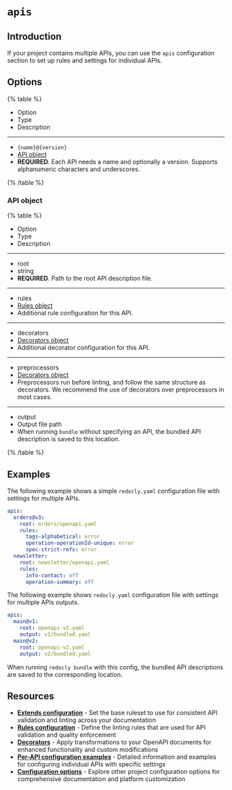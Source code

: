 # `apis`

## Introduction

If your project contains multiple APIs, you can use the `apis` configuration section to set up rules and settings for individual APIs.

## Options

{% table %}

- Option
- Type
- Description

---

- `{name}@{version}`
- [API object](#api-object)
- **REQUIRED**.
  Each API needs a name and optionally a version.
  Supports alphanumeric characters and underscores.

{% /table %}

### API object

{% table %}

- Option
- Type
- Description

---

- root
- string
- **REQUIRED**.
  Path to the root API description file.

---

- rules
- [Rules object](./rules.md)
- Additional rule configuration for this API.

---

- decorators
- [Decorators object](./openapi/decorators.md)
- Additional decorator configuration for this API.

---

- preprocessors
- [Decorators object](./openapi/decorators.md)
- Preprocessors run before linting, and follow the same structure as decorators.
  We recommend the use of decorators over preprocessors in most cases.

---

- output
- Output file path
- When running `bundle` without specifying an API, the bundled API description is saved to this location.

{% /table %}

## Examples

The following example shows a simple `redocly.yaml` configuration file with settings for multiple APIs.

```yaml
apis:
  orders@v3:
    root: orders/openapi.yaml
    rules:
      tags-alphabetical: error
      operation-operationId-unique: error
      spec-strict-refs: error
  newsletter:
    root: newsletter/openapi.yaml
    rules:
      info-contact: off
      operation-summary: off
```

The following example shows `redocly.yaml` configuration file with settings for multiple APIs outputs.

```yaml
apis:
  main@v1:
    root: openapi-v1.yaml
    output: v1/bundled.yaml
  main@v2:
    root: openapi-v2.yaml
    output: v2/bundled.yaml
```

When running `redocly bundle` with this config, the bundled API descriptions are saved to the corresponding location.

## Resources

- **[Extends configuration](./openapi/extends.md)** - Set the base ruleset to use for consistent API validation and linting across your documentation
- **[Rules configuration](./rules.md)** - Define the linting rules that are used for API validation and quality enforcement
- **[Decorators](./openapi/decorators.md)** - Apply transformations to your OpenAPI documents for enhanced functionality and custom modifications
- **[Per-API configuration examples](https://redocly.com/docs/cli/configuration/apis)** - Detailed information and examples for configuring individual APIs with specific settings
- **[Configuration options](./index.md)** - Explore other project configuration options for comprehensive documentation and platform customization
